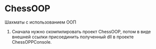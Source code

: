 ChessOOP
========

Шахматы с использованием ООП

1. Сначала нужно скомпилировать проект ChessOOP, потом в виде внешней ссылки присоединить полученный dll
   в проекте ChessOPPConsole.
